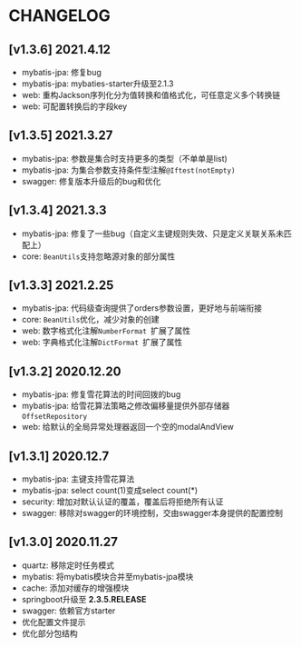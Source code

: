 # CHANGELOG

## [v1.3.6] 2021.4.12

* mybatis-jpa: 修复bug
* mybatis-jpa: mybaties-starter升级至2.1.3
* web: 重构Jackson序列化分为值转换和值格式化，可任意定义多个转换链
* web: 可配置转换后的字段key

## [v1.3.5] 2021.3.27

* mybatis-jpa: 参数是集合时支持更多的类型（不单单是list)
* mybatis-jpa: 为集合参数支持条件型注解`@Iftest(notEmpty)`
* swagger:  修复版本升级后的bug和优化

## [v1.3.4] 2021.3.3

* mybatis-jpa: 修复了一些bug（自定义主键规则失效、只是定义关联关系未匹配上）
* core:  `BeanUtils`支持忽略源对象的部分属性

## [v1.3.3] 2021.2.25

* mybatis-jpa: 代码级查询提供了orders参数设置，更好地与前端衔接
* core:  `BeanUtils`优化，减少对象的创建
* web: 数字格式化注解`NumberFormat `扩展了属性
* web: 字典格式化注解`DictFormat `扩展了属性

## [v1.3.2] 2020.12.20

* mybatis-jpa: 修复雪花算法的时间回拨的bug
* mybatis-jpa:  给雪花算法策略之修改偏移量提供外部存储器`OffsetRepository `
* web: 给默认的全局异常处理器返回一个空的modalAndView

## [v1.3.1] 2020.12.7

* mybatis-jpa: 主键支持雪花算法
* mybatis-jpa:  select count(1)变成select count(*)
* security: 增加对默认认证的覆盖，覆盖后将拒绝所有认证
* swagger: 移除对swagger的环境控制，交由swagger本身提供的配置控制

## [v1.3.0] 2020.11.27

* quartz: 移除定时任务模式
* mybatis: 将mybatis模块合并至mybatis-jpa模块
* cache: 添加对缓存的增强模块
* springboot升级至 **2.3.5.RELEASE**  
* swagger: 依赖官方starter
* 优化配置文件提示
* 优化部分包结构